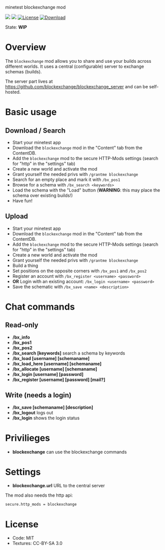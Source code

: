 minetest blockexchange mod

![](https://github.com/blockexchange/blockexchange/workflows/luacheck/badge.svg)
![](https://github.com/blockexchange/blockexchange/workflows/integration-test/badge.svg)
[![License](https://img.shields.io/badge/License-MIT%20and%20CC%20BY--SA%203.0-green.svg)](license.txt)
[![Download](https://img.shields.io/badge/Download-ContentDB-blue.svg)](https://content.minetest.net/packages/BuckarooBanzay/blockexchange)

State: **WIP**

# Overview

The `blockexchange` mod allows you to share and use your builds across different worlds.
It uses a central (configurable) server to exchange schemas (builds).

The server part lives at https://github.com/blockexchange/blockexchange_server and can be self-hosted.

# Basic usage

## Download / Search

* Start your minetest app
* Download the `blockexchange` mod in the "Content" tab from the ContentDB.
* Add the `blockexchange` mod to the secure HTTP-Mods settings (search for "http" in the "settings" tab)
* Create a new world and activate the mod
* Grant yourself the needed privs with `/grantme blockexchange`
* Search for an empty place and mark it with `/bx_pos1`
* Browse for a schema with `/bx_search <keywords>`
* Load the schema with the "Load" button (**WARNING**: this may place the schema over existing builds!)
* Have fun!

## Upload

* Start your minetest app
* Download the `blockexchange` mod in the "Content" tab from the ContentDB.
* Add the `blockexchange` mod to the secure HTTP-Mods settings (search for "http" in the "settings" tab)
* Create a new world and activate the mod
* Grant yourself the needed privs with `/grantme blockexchange`
* Build a thing
* Set positions on the opposite corners with `/bx_pos1` and `/bx_pos2`
* Register an account with `/bx_register <username> <password>`
* **OR** Login with an existing account: `/bx_login <username> <password>`
* Save the schematic with `/bx_save <name> <description>`

# Chat commands

## Read-only

* **/bx_info**
* **/bx_pos1**
* **/bx_pos2**
* **/bx_search [keywords]** search a schema by keywords
* **/bx_load [username] [schemaname]**
* **/bx_load_here [username] [schemaname]**
* **/bx_allocate [username] [schemaname]**
* **/bx_login [username] [password]**
* **/bx_register [username] [password] [mail?]**

## Write (needs a login)

* **/bx_save [schemaname] [description]**
* **/bx_logout** logs out
* **/bx_login** shows the login status

# Privilieges

* **blockexchange** can use the blockexchange commands

# Settings

* **blockexchange.url** URL to the central server

The mod also needs the http api:
```
secure.http_mods = blockexchange
```

# License

* Code: MIT
* Textures: CC-BY-SA 3.0

